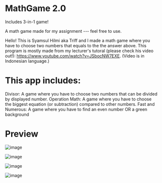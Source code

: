 # MathGame 2.0

Includes 3-in-1 game!

A math game made for my assignment --- feel free to use.

Hello! This is Syamsul Hilmi aka Triff and I made a math game where you have to choose two numbers that equals to the the answer above.
This program is mostly made from my lecturer's tutoral (please check his video out!): https://www.youtube.com/watch?v=JSbocNW7EXE. (Video is in Indonesian language.)

# This app includes:
Divisor: A game where you have to choose two numbers that can be divided by displayed number.
Operation Math: A game where you have to choose the biggest equation (or subtraction) compared to other numbers.
Fast and Numerous: A game where you have to find an even number OR a green background

# Preview

![image](https://user-images.githubusercontent.com/49086956/200172309-6c37aeac-3af5-4051-b7e6-309c7937bd28.png)

![image](https://user-images.githubusercontent.com/49086956/200172600-bc35534b-d7e6-45e1-9fc3-813420114469.png)

![image](https://user-images.githubusercontent.com/49086956/200172618-0b7618fd-6554-4f85-bf87-0875373f5baa.png)

![image](https://user-images.githubusercontent.com/49086956/200172627-ce13df5a-2198-481e-a3f4-1609346f7279.png)
 

